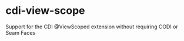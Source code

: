 cdi-view-scope
==============

Support for the CDI @ViewScoped extension without requiring CODI or Seam Faces